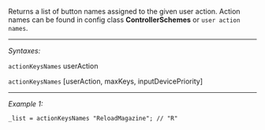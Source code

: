 Returns a list of button names assigned to the given user action.
Action names can be found in config class **ControllerSchemes** or `user action names`.


---
*Syntaxes:*

`actionKeysNames`  userAction

`actionKeysNames`  [userAction, maxKeys, inputDevicePriority]

---
*Example 1:*

```sqf
_list = actionKeysNames "ReloadMagazine"; // "R"
```